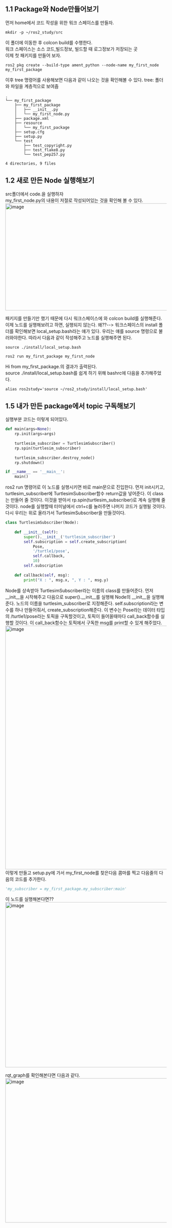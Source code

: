 ## 1.1 Package와 Node만들어보기
먼저 home에서 코드 작성을 위한 워크 스페이스를 만들자. 
```
mkdir -p ~/ros2_study/src
```
이 폴더에 이동한 후 colcon build를 수행한다.      
워크 스페이스는 소스 코드,빌드정보, 빌드할 때 로그정보가 저장되는 곳     
이제 첫 패키지를 만들어 보자. 
```
ros2 pkg create --build-type ament_python --node-name my_first_node my_first_package
```
이후 tree 명령어를 사용해보면 다음과 같이 나오는 것을 확인해볼 수 있다. tree: 폴더와 파일을 계층적으로 보여줌
```
.
└── my_first_package
    ├── my_first_package
    │   ├── __init__.py
    │   └── my_first_node.py
    ├── package.xml
    ├── resource
    │   └── my_first_package
    ├── setup.cfg
    ├── setup.py
    └── test
        ├── test_copyright.py
        ├── test_flake8.py
        └── test_pep257.py

4 directories, 9 files

```
## 1.2 새로 만든 Node 실행해보기
src폴더에서 code.을 실행하자     
my_first_node.py의 내용이 저절로 작성되어있는 것을 확인해 볼 수 있다.       
<img width="929" height="333" alt="image" src="https://github.com/user-attachments/assets/25590fd4-6a21-4b04-8402-ec29943b3f34" />        

패키지를 만들기만 했기 때문에 다시 워크스페이스에 와 colcon build를 실행해준다. 
이제 노드를 실행해보려고 하면, 실행되지 않는다. 왜??--> 워크스페이스의 install 폴더를 확인해보면 local_setup.bash라는 얘가 있다. 우리는 얘를 source 명령으로 불러와야한다. 따라서 다음과 같이 작성해주고 노드를 실행해주면 된다. 
```
source ./install/local_setup.bash
```
```
ros2 run my_first_package my_first_node 
```
Hi from my_first_package.의 결과가 출력된다.      
source ./install/local_setup.bash를 쉽게 하기 위해 bashrc에 다음을 추가해주었다. 
```
alias ros2study='source ~/ros2_study/install/local_setup.bash'
```
## 1.5 내가 만든 package에서 topic 구독해보기
실행부분 코드는 이렇게 되어있다. 
```python
def main(args=None):
    rp.init(args=args)
    
    turtlesim_subscriber = TurtlesimSubscriber()
    rp.spin(turtlesim_subscriber)
    
    turtlesim_subscriber.destroy_node()
    rp.shutdown()

if __name__ == '__main__':
    main()
```
ros2 run 명령어로 이 노드를 실행시키면 바로 main문으로 진입한다. 먼저 init시키고, turtlesim_subscriber에 TurtlesimSubscriber함수 return값을 넣어준다. 이 class는 만들어 줄 것이다. 이것을 받아서 rp.spin(turtlesim_subscriber)로 계속 실행해 줄 것이다. node를 실행할때 터미널에서 ctrl+c를 눌러주면 나머지 코드가 실행될 것이다. 다시 우리는 위로 올라가서 TurtlesimSubscriber을 만들것이다. 
```python
class TurtlesimSubscriber(Node):
    
    def __init__(self):
        super().__init__('turtlesim_subscriber')
        self.subscription = self.create_subscription(
            Pose,
            '/turtle1/pose',
            self.callback,
            10)
        self.subscription 
        
    def callback(self, msg):
        print("X : ", msg.x, ", Y : ", msg.y)
```
Node를 상속받아 TurtlesimSubscriber라는 이름의 class를 만들어준다. 먼저 __init__을 시작해주고 다음으로 super().__init__를 실행해 Node의 __init__을 실행해준다. 노드의 이름을 turtlesim_subscriber로 지정해준다. self.subscription라는 변수를 하나 만들어줘서, create_subscription해준다. 이 변수는 Pose라는 데이터 타입의 /turtle1/pose라는 토픽을 구독할것이고, 토픽이 들어올때마다 call_back함수를 실행할 것이다. 이 call_back함수는 토픽에서 구독한 msg를 print할 수 있게 해주었다.      
<img width="678" height="758" alt="image" src="https://github.com/user-attachments/assets/3c27b347-e7ad-4bdb-ac7e-0f3ce72710fd" />     
이렇게 만들고 setup.py에 가서 my_first_node를 찾은다음 콤마를 찍고 다음줄의 다음의 코드를 추가한다. 
```python
'my_subscriber = my_first_package.my_subscriber:main'
```
이 노드를 실행해본다면??       
<img width="681" height="514" alt="image" src="https://github.com/user-attachments/assets/bbbb1592-13ed-4b39-87c0-39f71eddec1a" />        

rqt_graph를 확인해본다면 다음과 같다.    
<img width="831" height="449" alt="image" src="https://github.com/user-attachments/assets/387c16df-9c63-40eb-b952-863d76f8551c" />     

